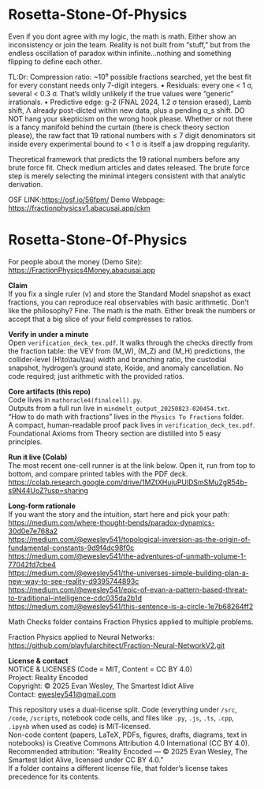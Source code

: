 # Rosetta-Stone-Of-Physics
Even if you dont agree with my logic, the math is math. Either show an inconsistency or join the team.
Reality is not built from “stuff,” but from the endless oscillation of paradox within infinite...nothing and something flipping to define each other.

TL:Dr: 
Compression ratio: ~10⁹ possible fractions searched, yet the best fit for every constant needs only 7-digit integers.
•  Residuals: every one < 1 σ, several < 0.3 σ. That’s wildly unlikely if the true values were “generic” irrationals.
•  Predictive edge: g-2 (FNAL 2024, 1.2 σ tension erased), Lamb shift, Λ already post-dicted within new data, plus a pending α_s shift.
DO NOT hang your skepticism on the wrong hook please.
Whether or not there is a fancy manifold behind the curtain (there is check theory section please), the raw fact that 19 rational numbers with ≤ 7 digit denominators sit inside every experimental bound to < 1 σ is itself a jaw dropping regularity. 

Theoretical framework that predicts the 19 rational numbers before any brute force fit. Check medium articles and dates released. The brute force step is merely selecting the minimal integers consistent with that analytic derivation.


OSF LINK:https://osf.io/56fpm/
Demo Webpage: https://fractionphysicsv1.abacusai.app/ckm
# Rosetta-Stone-Of-Physics

For people about the money (Demo Site): https://FractionPhysics4Money.abacusai.app

**Claim**  
If you fix a single ruler \(v\) and store the Standard Model snapshot as exact fractions, you can reproduce real observables with basic arithmetic. Don’t like the philosophy? Fine. The math is the math. Either break the numbers or accept that a big slice of your field compresses to ratios.

**Verify in under a minute**  
Open `verification_deck_tex.pdf`. It walks through the checks directly from the fraction table: the VEV from \(M_W\), \(M_Z\) and \(M_H\) predictions, the collider-level \(H\to\tau\tau\) width and branching ratio, the custodial snapshot, hydrogen’s ground state, Koide, and anomaly cancellation. No code required; just arithmetic with the provided ratios.

**Core artifacts (this repo)**  
Code lives in `mathoracle4(finalcell).py`.  
Outputs from a full run live in `mindmelt_output_20250823-020454.txt`.  
“How to do math with fractions” lives in the `Physics To Fractions` folder.  
A compact, human-readable proof pack lives in `verification_deck_tex.pdf`.
Foundational Axioms from Theory section are distilled into 5 easy principles.

**Run it live (Colab)**  
The most recent one-cell runner is at the link below. Open it, run from top to bottom, and compare printed tables with the PDF deck.  
https://colab.research.google.com/drive/1MZtXHujuPUlDSmSMu2gR54b-s9N44UoZ?usp=sharing

**Long-form rationale**  
If you want the story and the intuition, start here and pick your path:
https://medium.com/where-thought-bends/paradox-dynamics-30d0e7e768a2  
https://medium.com/@ewesley541/topological-inversion-as-the-origin-of-fundamental-constants-9d9f4dc98f0c  
https://medium.com/@ewesley541/the-adventures-of-unmath-volume-1-77042fd7cbe4  
https://medium.com/@ewesley541/the-universes-simple-building-plan-a-new-way-to-see-reality-d9395744893c  
https://medium.com/@ewesley541/epic-of-evan-a-pattern-based-threat-to-traditional-intelligence-cdc035da2b1d  
https://medium.com/@ewesley541/this-sentence-is-a-circle-1e7b68264ff2

Math Checks folder contains Fraction Physics applied to multiple problems. 

Fraction Physics applied to Neural Networks: https://github.com/playfularchitect/Fraction-Neural-NetworkV2.git

**License & contact**  
NOTICE & LICENSES (Code = MIT, Content = CC BY 4.0)  
Project: Reality Encoded  
Copyright: © 2025 Evan Wesley, The Smartest Idiot Alive  
Contact: ewesley541@gmail.com

This repository uses a dual-license split. Code (everything under `/src`, `/code`, `/scripts`, notebook code cells, and files like `.py`, `.js`, `.ts`, `.cpp`, `.ipynb` when used as code) is MIT-licensed.  
Non-code content (papers, LaTeX, PDFs, figures, drafts, diagrams, text in notebooks) is Creative Commons Attribution 4.0 International (CC BY 4.0).  
Recommended attribution: “Reality Encoded — © 2025 Evan Wesley, The Smartest Idiot Alive, licensed under CC BY 4.0.”  
If a folder contains a different license file, that folder’s license takes precedence for its contents.
